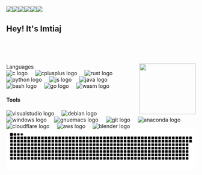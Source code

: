 <p align="left">
  <a href="mailto:imtiajahmed2005@gmail.com"><img src="https://img.shields.io/badge/email-333333?style=for-the-badge&logo=gmail&logoColor=white" height="32"></a><a href="https://imtiajahamed17.github.io"><img src="https://img.shields.io/badge/website-333333?style=for-the-badge&logo=google-chrome&logoColor=white" height="32"></a><a href="https://www.linkedin.com/in/imtiajahamed17"><img src="https://img.shields.io/badge/linkedin-333333?style=for-the-badge&logo=linkedin&logoColor=white" height="32"></a><a href="https://facebook.com/imtiajahamed17"><img src="https://img.shields.io/badge/facebook-333333?style=for-the-badge&logo=facebook&logoColor=white" height="32"></a><a href="https://instagram.com/imtiajahamed17"><img src="https://img.shields.io/badge/instagram-333333?style=for-the-badge&logo=instagram&logoColor=white" height="32"></a><a href="https://twitter.com/imtiajahamed_17"><img src="https://img.shields.io/badge/twitter-333333?style=for-the-badge&logo=twitter&logoColor=white" height="32"></a>
</p>

<h2 align="left">Hey! It's Imtiaj</h2>

###

<div style="margin-top:80px;">
  <img align="right" height="135" width="150" src="https://github.com/imtiajahamed17/imtiajahamed17/blob/main/img/omnitrix.gif?raw=true"  />
</div

#### Languages

<div align="left">
  <img src="https://cdn.jsdelivr.net/gh/devicons/devicon/icons/c/c-original.svg" height="30" alt="c logo"  />
  <img width="12" />
  <img src="https://cdn.jsdelivr.net/gh/devicons/devicon/icons/cplusplus/cplusplus-original.svg" height="30" alt="cplusplus logo"  />
  <img width="12" />
  <img src="https://skillicons.dev/icons?i=rust" height="30" alt="rust logo"  />
  <img width="12" />
  <img src="https://cdn.jsdelivr.net/gh/devicons/devicon/icons/python/python-original.svg" height="30" alt="python logo"  />
  <img width="12" />
  <img src="https://cdn.jsdelivr.net/gh/devicons/devicon@latest/icons/javascript/javascript-original.svg" height="30" alt="js logo"  />
  <img width="12" />
  <img src="https://cdn.jsdelivr.net/gh/devicons/devicon/icons/java/java-original.svg" height="30" alt="java logo"  />
  <img width="12" />
  <img src="https://cdn.simpleicons.org/gnubash/4EAA25" height="30" alt="bash logo"  />
  <img width="12" />
  <img src="https://cdn.jsdelivr.net/gh/devicons/devicon/icons/go/go-original.svg" height="30" alt="go logo"  />
  <img width="12" />
  <img src="https://cdn.jsdelivr.net/gh/devicons/devicon@latest/icons/wasm/wasm-original.svg" height="30" alt="wasm logo" />
</div>

#### Tools

<div align="left">
  <img src="https://cdn.jsdelivr.net/gh/devicons/devicon/icons/visualstudio/visualstudio-plain.svg" height="30" alt="visualstudio logo"  />
  <img width="12" />
  <img src="https://cdn.jsdelivr.net/gh/devicons/devicon/icons/debian/debian-original.svg" height="30" alt="debian logo"  />
  <img width="12" />
  <img src="https://cdn.jsdelivr.net/gh/devicons/devicon@latest/icons/windows11/windows11-original.svg" height="30" alt="windows logo" />
  <img width="12" />
  <img src="https://cdn.simpleicons.org/gnuemacs/7F5AB6" height="30" alt="gnuemacs logo"  />
  <img width="12" />
  <img src="https://cdn.jsdelivr.net/gh/devicons/devicon/icons/git/git-original.svg" height="30" alt="git logo"  />
  <img width="12" />
  <img src="https://cdn.jsdelivr.net/gh/devicons/devicon/icons/anaconda/anaconda-original.svg" height="30" alt="anaconda logo"  />
  <img width="12" />
  <br/>
  <img src="https://cdn.jsdelivr.net/gh/devicons/devicon@latest/icons/cloudflare/cloudflare-original.svg" height="30" alt="cloudflare logo"  />
  <img width="12" />
  <img src="https://cdn.jsdelivr.net/gh/devicons/devicon@latest/icons/amazonwebservices/amazonwebservices-plain-wordmark.svg" height="30" alt="aws logo"  />
  <img width="12" />
  <img src="https://cdn.jsdelivr.net/gh/devicons/devicon/icons/blender/blender-original.svg" height="30" alt="blender logo"  />
</div>

<img src="https://raw.githubusercontent.com/imtiajahamed17/imtiajahamed17/output/snake.svg" alt="Snake animation" />

###

